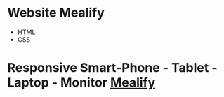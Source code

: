
# Website Mealify

<ul>
  <li>HTML</li>
  <li>CSS</li>
</ul>

 # Responsive Smart-Phone - Tablet - Laptop - Monitor <a href="https://fakhrbasha.github.io/Mealify/">Mealify</a>

